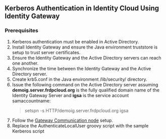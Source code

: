 <!--
*
 * This code is to be used exclusively in connection with ForgeRock’s software or services. 
 * ForgeRock only offers ForgeRock software or services to legal entities who have entered 
 * into a binding license agreement with ForgeRock.  
 *
-->
## Kerberos Authentication in Identity Cloud Using Identity Gateway
### Prerequisites
1. Kerberos authentication must be enabled in Active Directory.
2. Install Identity Gateway and ensure the Java environment truststore is setup to trust server certificates.
3. Ensure the Identity Gateway and the Active Directory servers can reach one another.
4. Synchronize the time between the Identity Gateway and the Active Directory server.
5. Create krb5.conf in the Java environment /lib/security/ directory.
6. Issue the following command on the Active Directory server assuming **demoig.server.frdpcloud.org** is the fully qualified domain name of the Identity Gateway Server and **igsa** is the service account samaccountname: 
      >setspn -s HTTP/demoig.server.frdpcloud.org igsa
7. Follow the [Gateway Communication node](https://backstage.forgerock.com/docs/idcloud/latest/release-notes/rapid-channel/auth-node-gateway-comm.html) setup.
8. Replace the AuthenticateLocalUser groovy script with the sample Kerberos script
